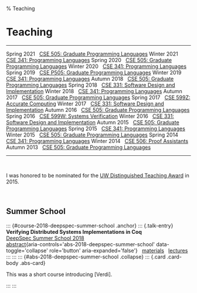 % Teaching

# Teaching

<!-- TODO avoid table -->

------------ -----------------------------------------------------------------
 Spring 2021 &nbsp; [CSE 505:  Graduate Programming Languages](https://sites.google.com/cs.washington.edu/cse-505-spring-2021)
 Winter 2021 &nbsp; [CSE 341:  Programming Languages](https://sites.google.com/cs.washington.edu/cse341winter2021/home)
 Spring 2020 &nbsp; [CSE 505:  Graduate Programming Languages](https://courses.cs.washington.edu/courses/cse505/20sp/)
 Winter 2020 &nbsp; [CSE 341:  Programming Languages](https://sites.google.com/cs.washington.edu/cse-341-winter-2020)
 Spring 2019 &nbsp; [CSE P505: Graduate Programming Languages](https://sites.google.com/cs.washington.edu/cse-p505-19sp)
 Winter 2019 &nbsp; [CSE 341:  Programming Languages](https://sites.google.com/cs.washington.edu/cse341-19wi)
 Autumn 2018 &nbsp; [CSE 505:  Graduate Programming Languages](https://sites.google.com/cs.washington.edu/cse-505-18au)
 Spring 2018 &nbsp; [CSE 331:  Software Design and Implementation](https://courses.cs.washington.edu/courses/cse331/18sp/)
 Winter 2018 &nbsp; [CSE 341:  Programming Languages](https://courses.cs.washington.edu/courses/cse341/18wi/)
 Autumn 2017 &nbsp; [CSE 505:  Graduate Programming Languages](http://courses.cs.washington.edu/courses/cse505/17au/)
 Spring 2017 &nbsp; [CSE 599Z: Accurate Computing](https://homes.cs.washington.edu/~ztatlock/599z-17sp/)
 Winter 2017 &nbsp; [CSE 331:  Software Design and Implementation](http://courses.cs.washington.edu/courses/cse331/17wi/)
 Autumn 2016 &nbsp; [CSE 505:  Graduate Programming Languages](http://courses.cs.washington.edu/courses/cse505/16au/)
 Spring 2016 &nbsp; [CSE 599W: Systems Verification](http://courses.cs.washington.edu/courses/cse599w/16sp/)
 Winter 2016 &nbsp; [CSE 331:  Software Design and Implementation](http://courses.cs.washington.edu/courses/cse331/16wi/)
 Autumn 2015 &nbsp; [CSE 505:  Graduate Programming Languages](http://courses.cs.washington.edu/courses/cse505/15au/)
 Spring 2015 &nbsp; [CSE 341:  Programming Languages](http://courses.cs.washington.edu/courses/cse341/15sp/)
 Winter 2015 &nbsp; [CSE 505:  Graduate Programming Languages](http://courses.cs.washington.edu/courses/cse505/15wi/)
 Spring 2014 &nbsp; [CSE 341:  Programming Languages](https://courses.cs.washington.edu/courses/cse341/14sp/)
 Winter 2014 &nbsp; [CSE 506:  Proof Assistants](http://courses.cs.washington.edu/courses/cse506/14wi/)
 Autumn 2013 &nbsp; [CSE 505:  Graduate Programming Languages](http://courses.cs.washington.edu/courses/cse505/13au/)
------------ -----------------------------------------------------------------

&nbsp;

I was honored to be nominated for the
[UW Distinguished Teaching Award](https://www.washington.edu/teaching/programs/teaching-awards/nominees-award-recipients/awards-recipients/)
in 2015.

&nbsp;

## Summer School

::: {#course-2018-deepspec-summer-school .anchor}
::: {.talk-entry}
  **Verifying Distributed Systems Implementations in Coq** \
  [DeepSpec Summer School 2018](https://deepspec.org/event/dsss18/index.html) \
  [abstract](#abs-2018-deepspec-summer-school){aria-controls='abs-2018-deepspec-summer-school' data-toggle='collapse' role='button' aria-expanded='false'} &nbsp;
  [materials](https://github.com/DeepSpec/dsss18/tree/master/verdi) &nbsp;
  [lectures](https://www.youtube.com/playlist?list=PLF8nG15tV6C8VAUCZfsIMDnGxjTrh016I) &nbsp;
:::
:::
::: {#abs-2018-deepspec-summer-school .collapse}
::: {.card .card-body .abs-card}

This was a short course introducing [Verdi].

<!-- TODO write an abstract -->

<!-- See also: -->
<!-- TODO -->

:::
:::


<!-- -->



